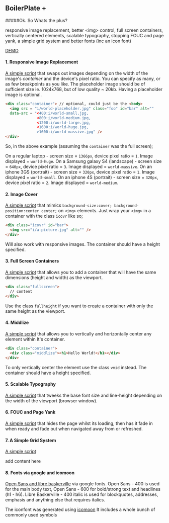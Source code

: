 ## BoilerPlate +

#####Ok. So Whats the plus?

responsive image replacement, better &lt;img&gt; control, full screen containers, vertically centered elements, scalable typography, stopping FOUC and page yank, a simple grid system and better fonts (inc an icon font)

[DEMO](https://rawgit.com/Paul-Browne/PBBP/master/index.html)

#### 1. Responsive Image Replacement

[A simple script](https://github.com/Paul-Browne/responsive-images.js) that swaps out images depending on the width of the image's *container* and the device's pixel ratio.
You can specify as many, or as few breakpoints as you like. The placeholder image should be of sufficient size ie. 1024x768, but of low quality ~ 20kb. Having a placeholder image is optional.

```html
<div class="container"> // optional, could just be the <body>
  <img src = "i/world-placeholder.jpg" class="foo" id="bar" alt=""
  data-src = "<400:i/world-small.jpg,
              <800:i/world-medium.jpg,
              <1200:i/world-large.jpg,
              <1600:i/world-huge.jpg,
              >1600:i/world-massive.jpg" />
</div>
```

So, in the above example (assuming the `container` was the full screen);

On a regular laptop - screen size = `1366px`, device pixel ratio = `1`. Image displayed = `world-huge`.
On a Samsung galaxy S4 (landscape) - screen size = `640px`, device pixel ratio = `3`. Image displayed = `world-massive`.
On an iphone 3GS (portrait) - screen size = `320px`, device pixel ratio = `1`. Image displayed = `world-small`.
On an iphone 4S (portrait) - screen size = `320px`, device pixel ratio = `2`. Image displayed = `world-medium`.



#### 2. Image Cover

[A simple script](http://paulbrowne.fi/2015/01/31/background-image-properties-inline-images) that mimics `background-size:cover; background-position:center center;` on `<img>` elements.
Just wrap your `<img>` in a container with the class `icovr` like so;

```html
<div class="icovr" id="bar">
  <img src="i/a-picture.jpg" alt="" />
</div>
```

Will also work with responsive images. The container should have a height specified.

#### 3. Full Screen Containers

[A simple script](http://paulbrowne.fi/2015/01/22/full-width-full-height-full-screen-helper-plugin) that allows you to add a container that will have the same dimensions (height and width) as the viewport.

```html
<div class="fullscreen">
  // content
</div>
```

Use the class `fullheight` if you want to create a container with only the same height as the viewport.

#### 4. Middlize

[A simple script](http://paulbrowne.fi/2014/12/04/vertically-center-element) that allows you to vertically and horizontally center any element within It's container.

```html
<div class="container">
  <div class="middlize"><h1>Hello World!</h1></div>
</div>
```

To only vertically center the element use the class `vmid` instead. The container should have a height specified.

#### 5. Scalable Typography

[A simple script](https://github.com/Paul-Browne/typeScale) that tweeks the base font size and line-height depending on the width of the viewport (browser window).

#### 6. FOUC and Page Yank

[A simple script](https://github.com/Paul-Browne/FOUC-and-Page-Yank) that hides the page whilst its loading, then has it fade in when ready and fade out when navigated away from or refreshed.

#### 7. A Simple Grid System

[A simple script](https://github.com/Paul-Browne/epicGrid)

add content here

#### 8. Fonts via google and icomoon

[Open Sans and libre baskerville](https://www.google.com/fonts/#UsePlace:use/Collection:Libre+Baskerville:400italic|Open+Sans:400,600) via google fonts. Open Sans - 400 is used for the main body text, Open Sans - 600 for bold/strong text and headlines (h1 - h6). Libre Baskerville - 400 italic is used for blockquotes, addresses, emphasis and anything else that requires italics.

The iconfont was generated using [icomoon](https://icomoon.io/) It includes a whole bunch of commonly used symbols



